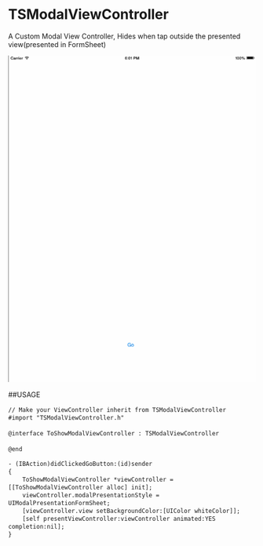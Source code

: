 TSModalViewController
=====================

A Custom Modal View Controller, Hides when tap outside the presented view(presented in FormSheet)

![DemoGIF](https://github.com/rollpard/TSModalViewController/blob/master/demo.gif)

##USAGE
````
// Make your ViewController inherit from TSModalViewController
#import "TSModalViewController.h"

@interface ToShowModalViewController : TSModalViewController

@end
````

````
- (IBAction)didClickedGoButton:(id)sender
{
    ToShowModalViewController *viewController = [[ToShowModalViewController alloc] init];
    viewController.modalPresentationStyle = UIModalPresentationFormSheet;
    [viewController.view setBackgroundColor:[UIColor whiteColor]];
    [self presentViewController:viewController animated:YES completion:nil];
}
````